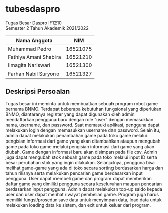 # tubesdaspro
Tugas Besar Daspro IF1210 <br />
Semester 2 Tahun Akademik 2021/2022

| Nama Anggota | NIM |
| --- | --- |
| Muhammad Pedro | 16521075 |
| Fathiya Amani Shabira | 16521210 |
| Ilmagita Nariswari | 16521300 |
| Farhan Nabil Suryono | 16521327 |

## Deskripsi Persoalan

Tugas besar ini meminta untuk membuatkan sebuah program robot game bernama BNMO. Terdapat beberapa kebutuhan fungsional yang diperlukan BNMO, diantaranya register yang dapat digunakan oleh admin mendaftarkan pengguna baru dengan role “user” dengan memasukkan nama, username, dan password. Saat memasuki aplikasi, pengguna dapat melakukan login dengan memasukkan username dan password. Selain itu, admin dapat melakukan penambahan game pada toko game melalui pengisian informasi dari game yang akan ditambahkan ataupun mengubah game pada toko game melalui pengisian informasi dari game yang akan diubah. Game dengan informasi baru akan disimpan pada file csv. Admin juga dapat mengubah stok sebuah game pada toko melalui input ID serta besar perubahan stok yang ingin dilakukan. Selanjutnya, pengguna bisa melihat game-game yang ada di toko secara sorting berdasarkan harga dan tahun rilisnya serta melakukan pencarian game berdasarkan input pengguna. User dapat membeli game dan program dapat memberikan daftar game yang dimiliki pengguna secara keseluruhan maupun pencarian berdasarkan input pengguna. Admin dapat melakukan top-up saldo kepada user dan user dapat melihat riwayat pembelian game. Program juga harus memiliki fungsi/prosedur save data untuk menyimpan data, load data untuk melakukan loading data ke sistem, dan exit untuk keluar dari program.
